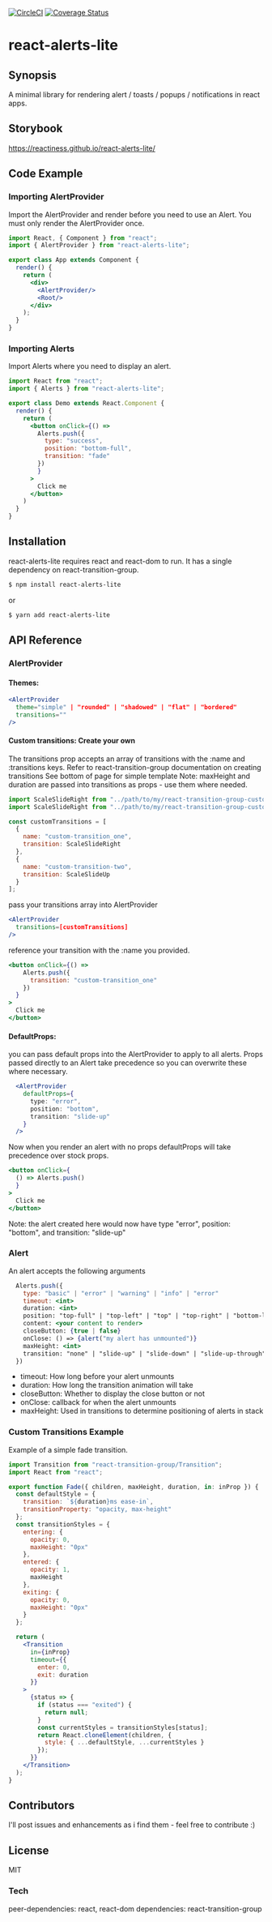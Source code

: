 [![CircleCI](https://circleci.com/gh/reactiness/react-alerts-lite.svg?style=svg)](https://coveralls.io/github/reactiness/react-alerts-lite?branch=master)
[![Coverage Status](https://coveralls.io/repos/github/reactiness/react-alerts-lite/badge.svg?branch=master)](https://coveralls.io/github/reactiness/react-alerts-lite?branch=master)

# react-alerts-lite

## Synopsis

A minimal library for rendering alert / toasts / popups / notifications in react apps.

## Storybook

https://reactiness.github.io/react-alerts-lite/

## Code Example

### Importing AlertProvider
Import the AlertProvider and render before you need to use an Alert. 
You must only render the AlertProvider once.

```jsx
import React, { Component } from "react";
import { AlertProvider } from "react-alerts-lite";

export class App extends Component {
  render() {
    return (
      <div>
        <AlertProvider/>
        <Root/>
      </div>
    );
  }
}
```

### Importing Alerts
Import Alerts where you need to display an alert.

```jsx
import React from "react";
import { Alerts } from "react-alerts-lite";

export class Demo extends React.Component {
  render() {
    return (
      <button onClick={() =>
        Alerts.push({
          type: "success",
          position: "bottom-full",
          transition: "fade"
        })
        }
      >
        Click me
      </button>
    )
  }
}
```

## Installation

react-alerts-lite requires react and react-dom to run. It has a single dependency on react-transition-group.

```bash
$ npm install react-alerts-lite
```
or
```bash
$ yarn add react-alerts-lite
```

## API Reference

### AlertProvider
#### Themes:
```jsx
<AlertProvider
  theme="simple" | "rounded" | "shadowed" | "flat" | "bordered"
  transitions=""
/>
```
#### Custom transitions: Create your own
The transitions prop accepts an array of transitions with the :name and :transitions keys. 
Refer to react-transition-group documentation on creating transitions
See bottom of page for simple template
Note: maxHeight and duration are passed into transitions as props - use them where needed.
```jsx
import ScaleSlideRight from "../path/to/my/react-transition-group-custom-transition";
import ScaleSlideRight from "../path/to/my/react-transition-group-custom-transition";

const customTransitions = [
  {
    name: "custom-transition_one",
    transition: ScaleSlideRight
  },
  {
    name: "custom-transition-two",
    transition: ScaleSlideUp
  }
];
```
pass your transitions array into AlertProvider
```jsx
<AlertProvider
  transitions=[customTransitions]
/>
```
reference your transition with the :name you provided.
```jsx
<button onClick={() =>
    Alerts.push({
      transition: "custom-transition_one"
    })
  }
>
  Click me
</button>
```

#### DefaultProps:
you can pass default props into the AlertProvider to apply to all alerts.
Props passed directly to an Alert take precedence so you can overwrite these where necessary.
```jsx
  <AlertProvider
    defaultProps={
      type: "error",
      position: "bottom",
      transition: "slide-up"
    }
  />
```
Now when you render an alert with no props defaultProps will take precedence over stock props.
```jsx
<button onClick={
  () => Alerts.push()
  }
>
  Click me
</button>
```
Note: the alert created here would now have type "error", position: "bottom", and transition: "slide-up"

### Alert
An alert accepts the following arguments
```jsx
  Alerts.push({
    type: "basic" | "error" | "warning" | "info" | "error"
    timeout: <int>
    duration: <int>
    position: "top-full" | "top-left" | "top" | "top-right" | "bottom-left" | "bottom" | "bottom-right" | "bottom-full"
    content: <your content to render>
    closeButton: {true | false}
    onClose: () => {alert("my alert has unmounted")}
    maxHeight: <int>
    transition: "none" | "slide-up" | "slide-down" | "slide-up-through" | "fade" | "slide-right" | "slide-left" | "rotate-left" | "rotate-right" | "scale" | "scale-slide-down" | "scale-slide-left" | "scale-slide-right" | "scale-slide-up"
  })
```

- timeout: How long before your alert unmounts
- duration: How long the transition animation will take
- closeButton: Whether to display the close button or not
- onClose: callback for when the alert unmounts
- maxHeight: Used in transitions to determine positioning of alerts in stack


### Custom Transitions Example
Example of a simple fade transition.
```jsx
import Transition from "react-transition-group/Transition";
import React from "react";

export function Fade({ children, maxHeight, duration, in: inProp }) {
  const defaultStyle = {
    transition: `${duration}ms ease-in`,
    transitionProperty: "opacity, max-height"
  };
  const transitionStyles = {
    entering: {
      opacity: 0,
      maxHeight: "0px"
    },
    entered: {
      opacity: 1,
      maxHeight
    },
    exiting: {
      opacity: 0,
      maxHeight: "0px"
    }
  };

  return (
    <Transition
      in={inProp}
      timeout={{
        enter: 0,
        exit: duration
      }}
    >
      {status => {
        if (status === "exited") {
          return null;
        }
        const currentStyles = transitionStyles[status];
        return React.cloneElement(children, {
          style: { ...defaultStyle, ...currentStyles }
        });
      }}
    </Transition>
  );
}

```
## Contributors

I'll post issues and enhancements as i find them - feel free to contribute :)

## License

MIT

### Tech

peer-dependencies: react, react-dom
dependencies: react-transition-group
